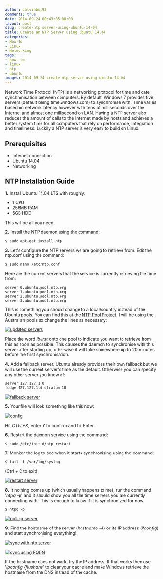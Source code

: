 ```yaml
---
author: calvinbui93
comments: true
date: 2014-09-24 00:43:05+00:00
layout: post
slug: create-ntp-server-using-ubuntu-14-04
title: Create an NTP Server using Ubuntu 14.04
categories:
- How-To
- Linux
- Networking
tags:
- how- to
- linux
- ntp
- ubuntu
images: 2014-09-24-create-ntp-server-using-ubuntu-14-04
---
```


Network Time Protocol (NTP) is a networking protocol for time and date synchronisation between computers. By default, Windows 7 provides five servers (default being time.windows.com) to synchronise with. Time varies based on network latency however with tens of milliseconds over the Internet and almost one millisecond on LAN. Having a NTP server also reduces the amount of calls to the Internet made by hosts and achieves a better system time for all computers that rely on performance, integration and timeliness. Luckily a NTP server is very easy to build on Linux.

<!-- more -->

## Prerequisites

* Internet connection
* Ubuntu 14.04
* Networking

## NTP Installation Guide

**1.** Install Ubuntu 14.04 LTS with roughly:

* 1 CPU
* 256MB RAM
* 5GB HDD

This will be all you need.

**2.** Install the NTP daemon using the command:

```terminal
$ sudo apt-get install ntp
```

**3.** Let's configure the NTP servers we are going to retrieve from. Edit the ntp.conf using the command:

```terminal
$ sudo nano /etc/ntp.conf
```

Here are the current servers that the service is currently retrieving the time from:

```config    
server 0.ubuntu.pool.ntp.org
server 1.ubuntu.pool.ntp.org
server 2.ubuntu.pool.ntp.org
server 3.ubuntu.pool.ntp.org
```

This is something you should change to a local/country instead of the Ubuntu pools. You can find this at the [NTP Pool Project](http://www.pool.ntp.org). I will be using the Australian pools so change the lines as necessary:

[![updated servers](/images/{{page.images}}/24.png)](/images/{{page.images}}/24.png)

Place the word _iburst_ onto one pool to indicate you want to retrieve from this as soon as possible. This causes the daemon to synchronise with this server after starting up, otherwise it will take somewhere up to 20 minutes before the first synchronisation.

**4.** Add a fallback server. Ubuntu already provides their own fallback but we will use the current server's time as the default. Otherwise you can specify any other server you know of:

```config     
server 127.127.1.0
fudge 127.127.1.0 stratum 10
```

[![fallback server](/images/{{page.images}}/35.png)](/images/{{page.images}}/35.png)

**5.** Your file will look something like this now:

[![config](/images/{{page.images}}/43.png)](/images/{{page.images}}/43.png)

Hit _CTRL+X_, enter _Y_ to confirm and hit Enter.

**6.** Restart the daemon service using the command:

```terminal    
$ sudo /etc/init.d/ntp restart
```

**7.** Monitor the log to see when it starts synchronising using the command:

```terminal     
$ tail -f /var/log/syslog
```

(Ctrl + C to exit)

[![restart server](/images/{{page.images}}/53.png)](/images/{{page.images}}/53.png)

**8.** It nothing comes up (which usually happens to me), run the command '_ntpq -p_' and it should show you all the time servers you are currently connecting with. This is enough to know if it is synchronized for now.

```terminal
$ ntpq -p
```

[![polling server](/images/{{page.images}}/63.png)](/images/{{page.images}}/63.png)

**9.** Find the hostname of the server (_hostname -A_) or its IP address (_ifconfig_) and start synchronising everything!

[![sync with ntp server](/images/{{page.images}}/71.png)](/images/{{page.images}}/71.png)

[![sync using FQDN](/images/{{page.images}}/91.png)](/images/{{page.images}}/91.png)

If the hostname does not work, try the IP address. If that works then use '_ipconfig /flushdns_' to clear your cache and make Windows retrieve the hostname from the DNS instead of the cache.

